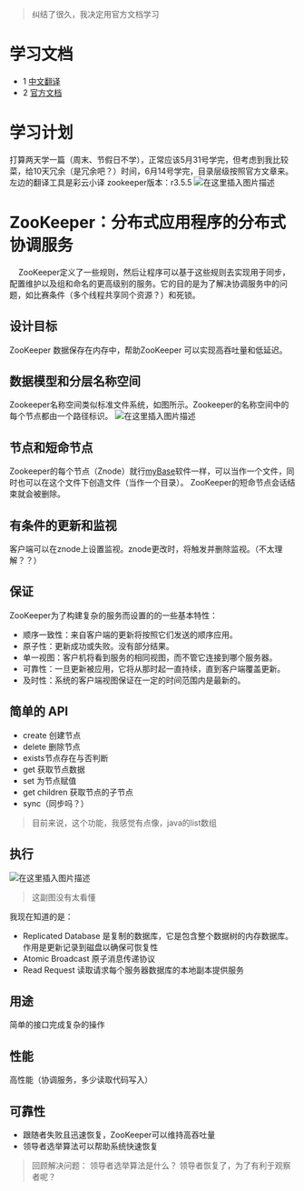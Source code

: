 >纠结了很久，我决定用官方文档学习


# 学习文档
+ 1 [中文翻译](https://duoke360.com/course/zookeeper-docs/zookeeperOver)
+ 2 [官方文档](https://zookeeper.apache.org/doc/r3.5.5/zookeeperOver.html)
# 学习计划
打算两天学一篇（周末、节假日不学），正常应该5月31号学完，但考虑到我比较菜，给10天冗余（是冗余吧？）时间，6月14号学完，目录层级按照官方文章来。
左边的翻译工具是彩云小译
zookeeper版本：r3.5.5
![在这里插入图片描述](https://img-blog.csdnimg.cn/20210426160601488.png?x-oss-process=image/watermark,type_ZmFuZ3poZW5naGVpdGk,shadow_10,text_aHR0cHM6Ly9ibG9nLmNzZG4ubmV0L21vcWlhbm1vcWlhbg==,size_16,color_FFFFFF,t_70)

# ZooKeeper：分布式应用程序的分布式协调服务
&nbsp;&nbsp;&nbsp;&nbsp;ZooKeeper定义了一些规则，然后让程序可以基于这些规则去实现用于同步，配置维护以及组和命名的更高级别的服务。它的目的是为了解决协调服务中的问题，如比赛条件（多个线程共享同个资源？）和死锁。
## 设计目标
ZooKeeper 数据保存在内存中，帮助ZooKeeper 可以实现高吞吐量和低延迟。
## 数据模型和分层名称空间
Zookeeper名称空间类似标准文件系统，如图所示。Zookeeper的名称空间中的每个节点都由一个路径标识。
![在这里插入图片描述](https://img-blog.csdnimg.cn/20210426155856287.png?x-oss-process=image/watermark,type_ZmFuZ3poZW5naGVpdGk,shadow_10,text_aHR0cHM6Ly9ibG9nLmNzZG4ubmV0L21vcWlhbm1vcWlhbg==,size_16,color_FFFFFF,t_70)
## 节点和短命节点
Zookeeper的每个节点（Znode）就行[myBase](http://www.wjjsoft.com/mybase_cn.html)软件一样，可以当作一个文件，同时也可以在这个文件下创造文件（当作一个目录）。
ZooKeeper的短命节点会话结束就会被删除。
## 有条件的更新和监视
客户端可以在znode上设置监视。znode更改时，将触发并删除监视。（不太理解？？）
## 保证
ZooKeeper为了构建复杂的服务而设置的的一些基本特性：
+ 顺序一致性：来自客户端的更新将按照它们发送的顺序应用。
+ 原子性：更新成功或失败。没有部分结果。
+ 单一视图：客户机将看到服务的相同视图，而不管它连接到哪个服务器。
+ 可靠性：一旦更新被应用，它将从那时起一直持续，直到客户端覆盖更新。
+ 及时性：系统的客户端视图保证在一定的时间范围内是最新的。
## 简单的 API
+ create 创建节点
+ delete 删除节点
+ exists节点存在与否判断
+ get 获取节点数据
+ set 为节点赋值
+ get children 获取节点的子节点
+ sync（同步吗？）

> 目前来说，这个功能，我感觉有点像，java的list数组
## 执行
![在这里插入图片描述](https://img-blog.csdnimg.cn/20210427104646809.png?x-oss-process=image/watermark,type_ZmFuZ3poZW5naGVpdGk,shadow_10,text_aHR0cHM6Ly9ibG9nLmNzZG4ubmV0L21vcWlhbm1vcWlhbg==,size_16,color_FFFFFF,t_70)
> 这副图没有太看懂

我现在知道的是：
+ Replicated Database 是复制的数据库，它是包含整个数据树的内存数据库。作用是更新记录到磁盘以确保可恢复性
+ Atomic Broadcast 原子消息传递协议
+ Read Request 读取请求每个服务器数据库的本地副本提供服务
## 用途
简单的接口完成复杂的操作
## 性能
高性能（协调服务，多少读取代码写入）
## 可靠性
+ 跟随者失败且迅速恢复，ZooKeeper可以维持高吞吐量
+ 领导者选举算法可以帮助系统快速恢复
> 回顾解决问题：
> 领导者选举算法是什么？
> 领导者恢复了，为了有利于观察者呢？

